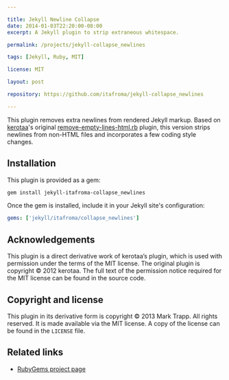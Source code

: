 ```yaml
---

title: Jekyll Newline Collapse
date: 2014-01-03T22:20:00-08:00
excerpt: A Jekyll plugin to strip extraneous whitespace.

permalink: /projects/jekyll-collapse_newlines

tags: [Jekyll, Ruby, MIT]

license: MIT

layout: post

repository: https://github.com/itafroma/jekyll-collapse_newlines

---
```

This plugin removes extra newlines from rendered Jekyll markup. Based on
[kerotaa][1]'s original [remove-empty-lines-html.rb][2] plugin, this version
strips newlines from non-HTML files and incorporates a few coding style changes.

## Installation

This plugin is provided as a gem:

```sh
gem install jekyll-itafroma-collapse_newlines
```

Once the gem is installed, include it in your Jekyll site's configuration:

```yaml
gems: ['jekyll/itafroma/collapse_newlines']
```

## Acknowledgements

This plugin is a direct derivative work of kerotaa’s plugin, which is used with
permission under the terms of the MIT license. The original plugin is copyright
© 2012 kerotaa. The full text of the permission notice required for the MIT
license can be found in the source code.

## Copyright and license

This plugin in its derivative form is copyright © 2013 Mark Trapp. All
rights reserved. It is made available via the MIT license. A copy of the license
can be found in the `LICENSE` file.

## Related links

* [RubyGems project page][3]

[1]: http://kerotaa.hateblo.jp "kerotaa’s website"
[2]: https://gist.github.com/kerotaa/5788650 "kerotaa’s remove-empty-lines-html.rb"
[3]: https://rubygems.org/gems/jekyll-itafroma-collapse_newlines "RubyGems project page"
